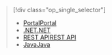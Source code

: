 > [!div class="op_single_selector"]
> * [<span data-ttu-id="71ef4-101">Portal</span><span class="sxs-lookup"><span data-stu-id="71ef4-101">Portal</span></span>](../articles/media-services/media-services-portal-vod-get-started.md)
> * [<span data-ttu-id="71ef4-102">.NET</span><span class="sxs-lookup"><span data-stu-id="71ef4-102">.NET</span></span>](../articles/media-services/media-services-dotnet-get-started.md)
> * [<span data-ttu-id="71ef4-103">REST API</span><span class="sxs-lookup"><span data-stu-id="71ef4-103">REST API</span></span>](../articles/media-services/media-services-rest-get-started.md)
> * [<span data-ttu-id="71ef4-104">Java</span><span class="sxs-lookup"><span data-stu-id="71ef4-104">Java</span></span>](../articles/media-services/media-services-java-how-to-use.md)
> 
> 

